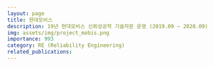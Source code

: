 ```yaml
---
layout: page
title: 현대모비스
description: 19년 현대모비스 신뢰성공학 기술자문 운영 (2019.09 ~ 2020.09)
img: assets/img/project_mobis.png
importance: 993
category: RE (Reliability Engineering)
related_publications:
---
```


